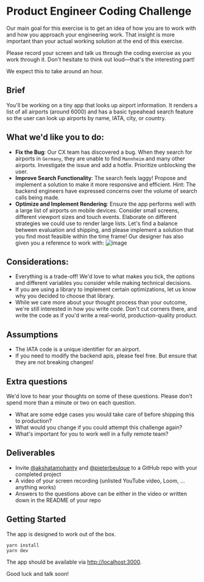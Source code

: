 # Product Engineer Coding Challenge

Our main goal for this exercise is to get an idea of how you are to work with and how you approach your engineering work. That insight is more important than your actual working solution at the end of this exercise.

Please record your screen and talk us through the coding exercise as you work through it. Don't hesitate to think out loud—that's the interesting part!

We expect this to take around an hour.

## Brief

You'll be working on a tiny app that looks up airport information. It renders a list of all airports (around 6000) and has a basic typeahead search feature so the user can look up airports by name, IATA, city, or country.

## What we'd like you to do:

- **Fix the Bug**: Our CX team has discovered a bug. When they search for airports in `Germany`, they are unable to find `Mannheim` and many other airports. Investigate the issue and add a hotfix. Prioritize unblocking the user.
- **Improve Search Functionality**: The search feels laggy! Propose and implement a solution to make it more responsive and efficient. Hint: The backend engineers have expressed concerns over the volume of search calls being made.
- **Optimize and Implement Rendering**: Ensure the app performs well with a large list of airports on mobile devices. Consider small screens, different viewport sizes and touch events. Elaborate on different strategies we could use to render large lists. Let's find a balance between evaluation and shipping, and please implement a solution that you find most feasible within the time frame! Our designer has also given you a reference to work with:
![image](https://user-images.githubusercontent.com/144075/144594282-68de44cd-bef2-4d9d-8c5d-398862cbc964.png)


## Considerations:
- Everything is a trade-off! We'd love to what makes you tick, the options and different variables you consider while making technical decisions.
- If you are using a library to implement certain optimizations, let us know why you decided to choose that library.
- While we care more about your thought process than your outcome, we're still interested in how you write code. Don't cut corners there, and write the code as if you'd write a real-world, production-quality product.

## Assumptions

- The IATA code is a unique identifier for an airport.
- If you need to modify the backend apis, please feel free. But ensure that they are not breaking changes!

## Extra questions

We'd love to hear your thoughts on some of these questions. Please don't spend more than a minute or two on each question.

- What are some edge cases you would take care of before shipping this to production?
- What would you change if you could attempt this challenge again?
- What's important for you to work well in a fully remote team?

## Deliverables

- Invite [@akshatamohanty](https://github.com/akshatamohanty) and [@pieterbeulque](https://github.com/pieterbeulque) to a GitHub repo with your completed project
- A video of your screen recording (unlisted YouTube video, Loom, … anything works)
- Answers to the questions above can be either in the video or written down in the README of your repo

## Getting Started

The app is designed to work out of the box.

```shell
yarn install
yarn dev
```

The app should be available via [http://localhost:3000](http://localhost:3000).

Good luck and talk soon!
